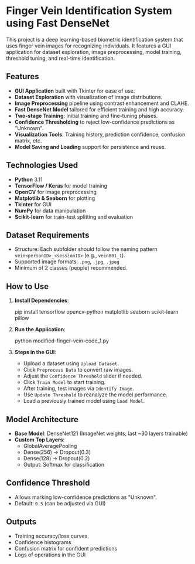 # Finger Vein Identification System using Fast DenseNet

This project is a deep learning-based biometric identification system that uses finger vein images for recognizing individuals. It features a GUI application for dataset exploration, image preprocessing, model training, threshold tuning, and real-time identification.

##  Features

- **GUI Application** built with Tkinter for ease of use.
- **Dataset Exploration** with visualization of image distributions.
- **Image Preprocessing** pipeline using contrast enhancement and CLAHE.
- **Fast DenseNet Model** tailored for efficient training and high accuracy.
- **Two-stage Training**: Initial training and fine-tuning phases.
- **Confidence Thresholding** to reject low-confidence predictions as "Unknown".
- **Visualization Tools**: Training history, prediction confidence, confusion matrix, etc.
- **Model Saving and Loading** support for persistence and reuse.

##  Technologies Used

- **Python** 3.11
- **TensorFlow / Keras** for model training
- **OpenCV** for image preprocessing
- **Matplotlib & Seaborn** for plotting
- **Tkinter** for GUI
- **NumPy** for data manipulation
- **Scikit-learn** for train-test splitting and evaluation



##  Dataset Requirements

- Structure: Each subfolder should follow the naming pattern `vein<personID>_<sessionID>` (e.g., `vein001_1`).
- Supported image formats: `.png`, `.jpg`, `.jpeg`
- Minimum of 2 classes (people) recommended.

##  How to Use

1. **Install Dependencies**:
   
   pip install tensorflow opencv-python matplotlib seaborn scikit-learn pillow
   

2. **Run the Application**:
   
   python modified-finger-vein-code_1.py
   

3. **Steps in the GUI**:
   - Upload a dataset using `Upload Dataset`.
   - Click `Preprocess Data` to convert raw images.
   - Adjust the `Confidence Threshold` slider if needed.
   - Click `Train Model` to start training.
   - After training, test images via `Identify Image`.
   - Use `Update Threshold` to reanalyze the model performance.
   - Load a previously trained model using `Load Model`.

## Model Architecture

- **Base Model**: DenseNet121 (ImageNet weights, last ~30 layers trainable)
- **Custom Top Layers**:
  - GlobalAveragePooling
  - Dense(256) -> Dropout(0.3)
  - Dense(128) -> Dropout(0.2)
  - Output: Softmax for classification

##  Confidence Threshold

- Allows marking low-confidence predictions as "Unknown".
- Default: `0.5` (can be adjusted via GUI)

##  Outputs

- Training accuracy/loss curves
- Confidence histograms
- Confusion matrix for confident predictions
- Logs of operations in the GUI

